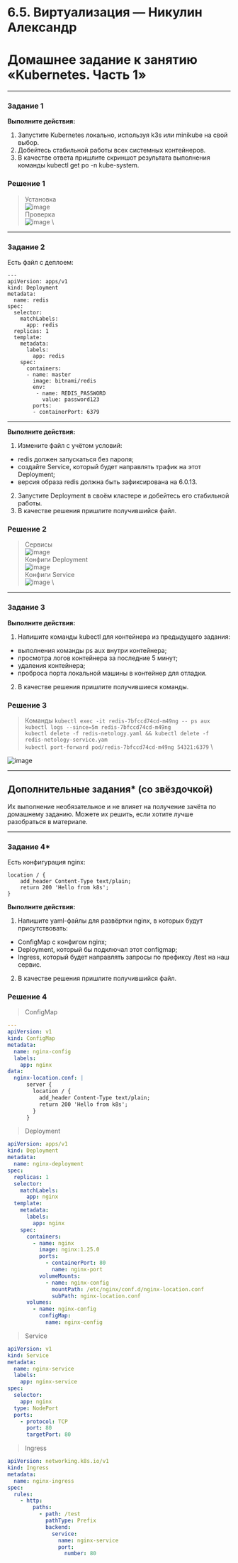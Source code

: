 # 6.5. Виртуализация — Никулин Александр
# Домашнее задание к занятию «Kubernetes. Часть 1»

---

### Задание 1

**Выполните действия:**

1. Запустите Kubernetes локально, используя k3s или minikube на свой выбор.
1. Добейтесь стабильной работы всех системных контейнеров.
2. В качестве ответа пришлите скриншот результата выполнения команды kubectl get po -n kube-system.

### Решение 1

> Установка \
> ![image](https://github.com/ADNikulin/netology/assets/44374132/415461a8-a4b5-4cbc-9819-bb189331a1f9) \
> Проверка \
> ![image](https://github.com/ADNikulin/netology/assets/44374132/6c3fca7c-d7d8-4cd9-96e4-ce50f2270e5f) \


------
### Задание 2


Есть файл с деплоем:

```
---
apiVersion: apps/v1
kind: Deployment
metadata:
  name: redis
spec:
  selector:
    matchLabels:
      app: redis
  replicas: 1
  template:
    metadata:
      labels:
        app: redis
    spec:
      containers:
      - name: master
        image: bitnami/redis
        env:
         - name: REDIS_PASSWORD
           value: password123
        ports:
        - containerPort: 6379
```

------
**Выполните действия:**

1. Измените файл с учётом условий:

 * redis должен запускаться без пароля;
 * создайте Service, который будет направлять трафик на этот Deployment;
 * версия образа redis должна быть зафиксирована на 6.0.13.

2. Запустите Deployment в своём кластере и добейтесь его стабильной работы.
3. В качестве решения пришлите получившийся файл.

### Решение 2
> Сервисы \
> ![image](https://github.com/ADNikulin/netology/assets/44374132/23f4c048-d3eb-4908-87df-ac4da8fb7bea) \
> Конфиги Deployment \
> ![image](https://github.com/ADNikulin/netology/assets/44374132/f1ea3337-1971-4b0c-a550-002c89d88222) \
> Конфиги Service \
> ![image](https://github.com/ADNikulin/netology/assets/44374132/9ab1bb78-b571-4922-b400-c20766c2d005) \

------
### Задание 3

**Выполните действия:**

1. Напишите команды kubectl для контейнера из предыдущего задания:

 - выполнения команды ps aux внутри контейнера;
 - просмотра логов контейнера за последние 5 минут;
 - удаления контейнера;
 - проброса порта локальной машины в контейнер для отладки.

2. В качестве решения пришлите получившиеся команды.

### Решение 3
> Команды
> ``` kubectl exec -it redis-7bfccd74cd-m49ng -- ps aux ``` \
> ``` kubectl logs --since=5m redis-7bfccd74cd-m49ng ``` \
> ``` kubectl delete -f redis-netology.yaml && kubectl delete -f redis-netology-service.yam ``` \
> ``` kubectl port-forward pod/redis-7bfccd74cd-m49ng 54321:6379 ``` \

![image](https://github.com/ADNikulin/netology/assets/44374132/d54ebfb8-c9ee-4215-a274-dc60bab86263)

------
## Дополнительные задания* (со звёздочкой)

Их выполнение необязательное и не влияет на получение зачёта по домашнему заданию. Можете их решить, если хотите лучше разобраться в материале.

---

### Задание 4*

Есть конфигурация nginx:

```
location / {
    add_header Content-Type text/plain;
    return 200 'Hello from k8s';
}
```

**Выполните действия:**

1. Напишите yaml-файлы для развёртки nginx, в которых будут присутствовать:

 - ConfigMap с конфигом nginx;
 - Deployment, который бы подключал этот configmap;
 - Ingress, который будет направлять запросы по префиксу /test на наш сервис.

2. В качестве решения пришлите получившийся файл.

### Решение 4

> ConfigMap
```yaml
---
apiVersion: v1
kind: ConfigMap
metadata:
  name: nginx-config
  labels:
    app: nginx
data:
  nginx-location.conf: |
      server {
        location / {
          add_header Content-Type text/plain;
          return 200 'Hello from k8s';
        }
      }
```
> Deployment
```yaml
apiVersion: apps/v1
kind: Deployment
metadata:
  name: nginx-deployment
spec:
  replicas: 1
  selector:
    matchLabels:
      app: nginx
  template:
    metadata:
      labels:
        app: nginx
    spec:
      containers:
        - name: nginx
          image: nginx:1.25.0
          ports:
            - containerPort: 80
              name: nginx-port
          volumeMounts:
            - name: nginx-config
              mountPath: /etc/nginx/conf.d/nginx-location.conf
              subPath: nginx-location.conf
      volumes:
        - name: nginx-config
          configMap:
            name: nginx-config

```
> Service
```yaml
apiVersion: v1
kind: Service
metadata:
  name: nginx-service
  labels:
    app: nginx-service
spec:
  selector:
    app: nginx
  type: NodePort
  ports:
    - protocol: TCP
      port: 80
      targetPort: 80

```
> Ingress
```yaml
apiVersion: networking.k8s.io/v1
kind: Ingress
metadata:
  name: nginx-ingress
spec:
  rules:
    - http:
        paths:
          - path: /test
            pathType: Prefix
            backend:
              service:
                name: nginx-service
                port:
                  number: 80

```
